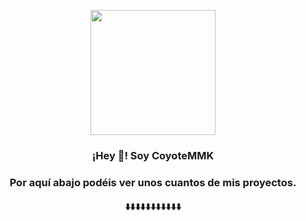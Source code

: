 <p align="center" width="300">
   <img align="center" width="200" src="" />
   <h3 align="center">¡Hey 👋! Soy CoyoteMMK </h3>
</p>


<p align="center" width="300">
   <h3 align="center">Por aquí abajo podéis ver unos cuantos de mis proyectos.</h3>
   <h4 align="center">⬇️⬇️⬇️⬇️⬇️⬇️⬇️⬇️⬇️⬇️⬇️</h4>
</p>
